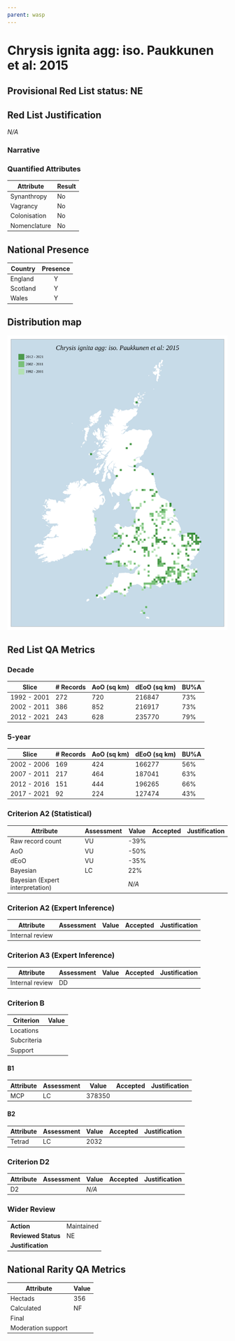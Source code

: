 ```yaml
---
parent: wasp
---
```


# Chrysis ignita agg: iso. Paukkunen et al: 2015

## Provisional Red List status: NE

## Red List Justification
*N/A*
### Narrative



### Quantified Attributes
|Attribute|Result|
|---|---|
|Synanthropy|No|
|Vagrancy|No|
|Colonisation|No|
|Nomenclature|No|




## National Presence
|Country|Presence
|---|:-:|
|England|Y|
|Scotland|Y|
|Wales|Y|


## Distribution map
![](../map/193.svg)

## Red List QA Metrics
### Decade
| Slice | # Records | AoO (sq km) | dEoO (sq km) |BU%A |
|---|---|---|---|---|
|1992 - 2001|272|720|216847|73%|
|2002 - 2011|386|852|216917|73%|
|2012 - 2021|243|628|235770|79%|
### 5-year
| Slice | # Records | AoO (sq km) | dEoO (sq km) |BU%A |
|---|---|---|---|---|
|2002 - 2006|169|424|166277|56%|
|2007 - 2011|217|464|187041|63%|
|2012 - 2016|151|444|196265|66%|
|2017 - 2021|92|224|127474|43%|
### Criterion A2 (Statistical)
|Attribute|Assessment|Value|Accepted|Justification
|---|---|---|---|---|
|Raw record count|VU|-39%|||
|AoO|VU|-50%|||
|dEoO|VU|-35%|||
|Bayesian|LC|22%|||
|Bayesian (Expert interpretation)||*N/A*|||
### Criterion A2 (Expert Inference)
|Attribute|Assessment|Value|Accepted|Justification
|---|---|---|---|---|
|Internal review|||||
### Criterion A3 (Expert Inference)
|Attribute|Assessment|Value|Accepted|Justification
|---|---|---|---|---|
|Internal review|DD||||
### Criterion B
|Criterion| Value|
|---|---|
|Locations||
|Subcriteria||
|Support||
#### B1
|Attribute|Assessment|Value|Accepted|Justification
|---|---|---|---|---|
|MCP|LC|378350|||
#### B2
|Attribute|Assessment|Value|Accepted|Justification
|---|---|---|---|---|
|Tetrad|LC|2032|||
### Criterion D2
|Attribute|Assessment|Value|Accepted|Justification
|---|---|---|---|---|
|D2||*N/A*|||
### Wider Review
|  |  |
|---|---|
|**Action**|Maintained|
|**Reviewed Status**|NE|
|**Justification**||


## National Rarity QA Metrics
|Attribute|Value|
|---|---|
|Hectads|356|
|Calculated|NF|
|Final||
|Moderation support||



